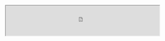 <iframe src="https://liaojunjun.github.io/nice/root/rxjs/send_phone_code_demo.html" width="100%" height="100"></iframe>
